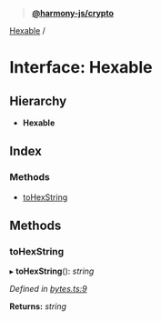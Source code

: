 > **[@harmony-js/crypto](../README.md)**

[Hexable](hexable.md) /

# Interface: Hexable

## Hierarchy

* **Hexable**

## Index

### Methods

* [toHexString](hexable.md#tohexstring)

## Methods

###  toHexString

▸ **toHexString**(): *string*

*Defined in [bytes.ts:9](https://github.com/FireStack-Lab/Harmony-sdk-core/blob/edb8e7a/packages/harmony-crypto/src/bytes.ts#L9)*

**Returns:** *string*